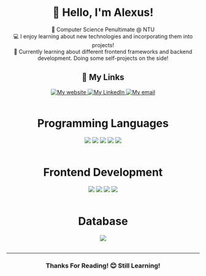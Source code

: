 <div align = "center">
<h1> 👋 Hello, I'm Alexus! </h1>

🏫 Computer Science Penultimate @ NTU <br/>
💻 I enjoy learning about new technologies and incorporating them into projects! <br/>
📖 Currently learning about different frontend frameworks and backend development. Doing some self-projects on the side! <br/>

<div>
    <h2>🔗 My Links</h2>
    <a href = "https://alexusljf.github.io/">
        <img src= "https://img.shields.io/badge/alexusljf.github.io-121013?style=for-the-badge&logo=github&logoColor=white)" alt="My website">
    </a>
    <a href = "https://www.linkedin.com/in/alexuslim/">
        <img src = "https://img.shields.io/badge/alexuslim-0077B5?style=for-the-badge&logo=linkedin&logoColor=white" alt="My LinkedIn">
    </a>
    <a href = "mailto:alexusljf@gmail.com">
        <img src = "https://img.shields.io/badge/alexusljf@gmail.com-D14836?style=for-the-badge&logo=gmail&logoColor=white" alt="My email">
    </a>
</div>

<br/>

<div>
    <h1> Programming Languages </h1>
    <img src = "https://img.shields.io/badge/c-%2300599C.svg?style=for-the-badge&logo=c&logoColor=white" />
    <img src = "https://img.shields.io/badge/java-%23ED8B00.svg?style=for-the-badge&logo=openjdk&logoColor=white" />
    <img src = "https://img.shields.io/badge/javascript-%23323330.svg?style=for-the-badge&logo=javascript&logoColor=%23F7DF1E" />
    <img src = "https://img.shields.io/badge/python-3670A0?style=for-the-badge&logo=python&logoColor=ffdd54" />
    <img src = "https://img.shields.io/badge/typescript-%23007ACC.svg?style=for-the-badge&logo=typescript&logoColor=white" />
</div>

<br/>

<div>
  <h1> Frontend Development </h1>
  <img src = "https://img.shields.io/badge/html5-%23E34F26.svg?style=for-the-badge&logo=html5&logoColor=white" />
  <img src = "https://img.shields.io/badge/css3-%231572B6.svg?style=for-the-badge&logo=css3&logoColor=white" />
  <img src = "https://img.shields.io/badge/react-%2320232a.svg?style=for-the-badge&logo=react&logoColor=%2361DAFB" />
  <img src = "https://img.shields.io/badge/Sass-CC6699?style=for-the-badge&logo=sass&logoColor=white" />
</div>

<br/>

<div>
  <h1> Database </h1>
  <img src = "https://img.shields.io/badge/Microsoft%20SQL%20Server-CC2927?style=for-the-badge&logo=microsoft%20sql%20server&logoColor=white" />
</div>

<br/>
<hr>
<!---
the skill icons are from: https://github.com/alexandresanlim/Badges4-README.md-Profile
<div>
  <a href = "https://www.data-card-for-spotify.com/card?user_id=limjinfeng">
    <img src = "https://www.data-card-for-spotify.com/api/card?user_id=limjinfeng&show_border=true&custom_title=Alexus%27s%20Spotify&hide_title=true&hide_top_tracks=true&limit=3" alt="Data Card for Spotify">
  </a>
</div>
-->
<h3> Thanks For Reading! 😊 Still Learning! </h3>

</div>
